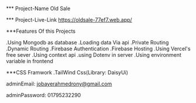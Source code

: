 *** Project-Name
 Old Sale

*** Project-Live-Link 
https://oldsale-77ef7.web.app/

***Features Of this Projects

.Using Mongodb as database
.Loading data Via api
.Private Routing
.Dynamic Routing
.Firebase Authentication
.Firebase Hosting
.Using Vercel's free sever
.Using context api
.using Dotenv in server
.Using environment variable in frontend


***CSS Framwork
.TailWind Css(Library: DaisyUi)


 adminEmail: jobayerahmedrony@gmail.com

adminPassword: 01795232290        